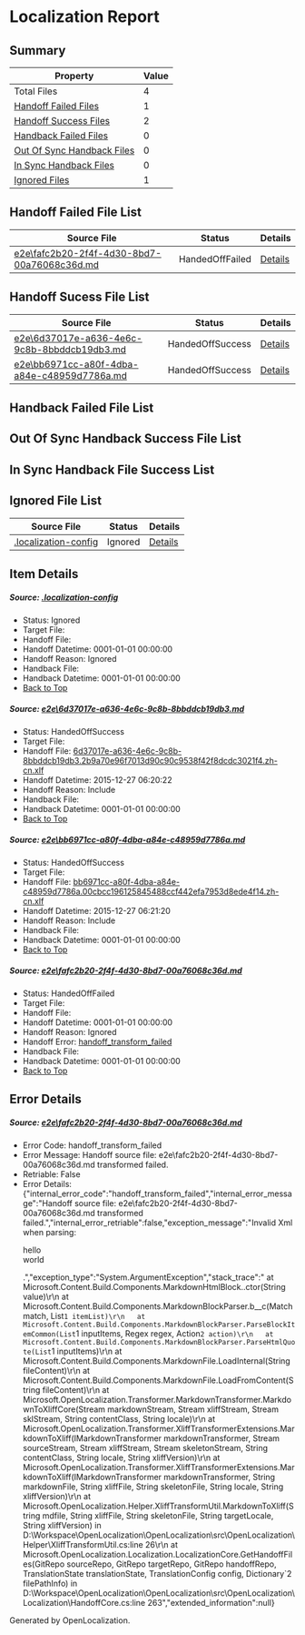 # <a name='report-top'></a> Localization Report

## Summary
 Property | Value 
 -------- | ----- 
 Total Files | 4
[ Handoff Failed Files ](#handoff-failed-list)| 1
[ Handoff Success Files ](#handoff-success-list)| 2
[ Handback Failed Files ](#handback-failed-list)| 0
[ Out Of Sync Handback Files ](#outofsync-handback-success-list)| 0
[ In Sync Handback Files ](#insync-handback-success-list)| 0
[ Ignored Files ](#ignored-list)| 1

## <a name='handoff-failed-list'></a> Handoff Failed File List
 Source File | Status | Details 
 ----------- | ------ | ------- 
 [e2e\fafc2b20-2f4f-4d30-8bd7-00a76068c36d.md](https://github.com/OpenLocalizationTest/oltest/blob/aeb1dc3fa6916c06fe1edd9a08e3f8051cc3c610/e2e/fafc2b20-2f4f-4d30-8bd7-00a76068c36d.md) | HandedOffFailed | [Details](#45365ec4a22c4cf75c1d8bd1c17367c7d823b91c3)

## <a name='handoff-success-list'></a> Handoff Sucess File List
 Source File | Status | Details 
 ----------- | ------ | ------- 
 [e2e\6d37017e-a636-4e6c-9c8b-8bbddcb19db3.md](https://github.com/OpenLocalizationTest/oltest/blob/d29b484a5dfa11a1c56d691957da70601008e208/e2e/6d37017e-a636-4e6c-9c8b-8bbddcb19db3.md) | HandedOffSuccess | [Details](#94dff1e77e7bcc55366d0eae238da6f6c7fa15b21)
 [e2e\bb6971cc-a80f-4dba-a84e-c48959d7786a.md](https://github.com/OpenLocalizationTest/oltest/blob/aeb1dc3fa6916c06fe1edd9a08e3f8051cc3c610/e2e/bb6971cc-a80f-4dba-a84e-c48959d7786a.md) | HandedOffSuccess | [Details](#61e5005d00cb88b74f414e3b8236e163ac3d00d92)

## <a name='handback-failed-list'></a> Handback Failed File List

## <a name='outofsync-handback-success-list'></a> Out Of Sync Handback Success File List

## <a name='insync-handback-success-list'></a> In Sync Handback File Success List

## <a name='ignored-list'></a> Ignored File List
 Source File | Status | Details 
 ----------- | ------ | ------- 
 [.localization-config](https://github.com/OpenLocalizationTest/oltest/blob/aeb1dc3fa6916c06fe1edd9a08e3f8051cc3c610/.localization-config) | Ignored | [Details](#1b1b1cababca9a843d46cac6cc08988e221902dd0)

## Item Details
##### <a name='1b1b1cababca9a843d46cac6cc08988e221902dd0'></a> Source: [.localization-config](https://github.com/OpenLocalizationTest/oltest/blob/aeb1dc3fa6916c06fe1edd9a08e3f8051cc3c610/.localization-config)
* Status: Ignored
* Target File: 
* Handoff File: 
* Handoff Datetime: 0001-01-01 00:00:00
* Handoff Reason: Ignored
* Handback File: 
* Handback Datetime: 0001-01-01 00:00:00
* [Back to Top](#report-top)

##### <a name='94dff1e77e7bcc55366d0eae238da6f6c7fa15b21'></a> Source: [e2e\6d37017e-a636-4e6c-9c8b-8bbddcb19db3.md](https://github.com/OpenLocalizationTest/oltest/blob/d29b484a5dfa11a1c56d691957da70601008e208/e2e/6d37017e-a636-4e6c-9c8b-8bbddcb19db3.md)
* Status: HandedOffSuccess
* Target File: 
* Handoff File: [6d37017e-a636-4e6c-9c8b-8bbddcb19db3.2b9a70e96f7013d90c90c9538f42f8dcdc3021f4.zh-cn.xlf](https://github.com/OpenLocalizationTestOrg/olhandoff/blob/6fb29999eb554f15ef4149562dca4bef99d5b4f2/ol-handoff/OpenLocalizationTestOrg/oltest.zh-cn/qimu/6d37017e-a636-4e6c-9c8b-8bbddcb19db3.2b9a70e96f7013d90c90c9538f42f8dcdc3021f4.zh-cn.xlf)
* Handoff Datetime: 2015-12-27 06:20:22
* Handoff Reason: Include
* Handback File: 
* Handback Datetime: 0001-01-01 00:00:00
* [Back to Top](#report-top)

##### <a name='61e5005d00cb88b74f414e3b8236e163ac3d00d92'></a> Source: [e2e\bb6971cc-a80f-4dba-a84e-c48959d7786a.md](https://github.com/OpenLocalizationTest/oltest/blob/aeb1dc3fa6916c06fe1edd9a08e3f8051cc3c610/e2e/bb6971cc-a80f-4dba-a84e-c48959d7786a.md)
* Status: HandedOffSuccess
* Target File: 
* Handoff File: [bb6971cc-a80f-4dba-a84e-c48959d7786a.00cbcc196125845488ccf442efa7953d8ede4f14.zh-cn.xlf](https://github.com/OpenLocalizationTestOrg/olhandoff/blob/070e4f7ee65f781e269c0f2fe909c27caf8b0378/ol-handoff/OpenLocalizationTestOrg/oltest.zh-cn/qimu/bb6971cc-a80f-4dba-a84e-c48959d7786a.00cbcc196125845488ccf442efa7953d8ede4f14.zh-cn.xlf)
* Handoff Datetime: 2015-12-27 06:21:20
* Handoff Reason: Include
* Handback File: 
* Handback Datetime: 0001-01-01 00:00:00
* [Back to Top](#report-top)

##### <a name='45365ec4a22c4cf75c1d8bd1c17367c7d823b91c3'></a> Source: [e2e\fafc2b20-2f4f-4d30-8bd7-00a76068c36d.md](https://github.com/OpenLocalizationTest/oltest/blob/aeb1dc3fa6916c06fe1edd9a08e3f8051cc3c610/e2e/fafc2b20-2f4f-4d30-8bd7-00a76068c36d.md)
* Status: HandedOffFailed
* Target File: 
* Handoff File: 
* Handoff Datetime: 0001-01-01 00:00:00
* Handoff Reason: Ignored
* Handoff Error: [handoff_transform_failed](#45365ec4a22c4cf75c1d8bd1c17367c7d823b91c3handoff_transform_failed)
* Handback File: 
* Handback Datetime: 0001-01-01 00:00:00
* [Back to Top](#report-top)


## Error Details
##### <a name='45365ec4a22c4cf75c1d8bd1c17367c7d823b91c3handoff_transform_failed'></a> Source: [e2e\fafc2b20-2f4f-4d30-8bd7-00a76068c36d.md](#45365ec4a22c4cf75c1d8bd1c17367c7d823b91c3)
* Error Code: handoff_transform_failed
* Error Message: Handoff source file: e2e\fafc2b20-2f4f-4d30-8bd7-00a76068c36d.md transformed failed.
* Retriable: False
* Error Details: {"internal_error_code":"handoff_transform_failed","internal_error_message":"Handoff source file: e2e\\fafc2b20-2f4f-4d30-8bd7-00a76068c36d.md transformed failed.","internal_error_retriable":false,"exception_message":"Invalid Xml when parsing: <p>hello <br> world</p>.","exception_type":"System.ArgumentException","stack_trace":"   at Microsoft.Content.Build.Components.MarkdownHtmlBlock..ctor(String value)\r\n   at Microsoft.Content.Build.Components.MarkdownBlockParser.<ParseHtmlQuote>b__c(Match match, List`1 itemList)\r\n   at Microsoft.Content.Build.Components.MarkdownBlockParser.ParseBlockItemCommon(List`1 inputItems, Regex regex, Action`2 action)\r\n   at Microsoft.Content.Build.Components.MarkdownBlockParser.ParseHtmlQuote(List`1 inputItems)\r\n   at Microsoft.Content.Build.Components.MarkdownFile.LoadInternal(String fileContent)\r\n   at Microsoft.Content.Build.Components.MarkdownFile.LoadFromContent(String fileContent)\r\n   at Microsoft.OpenLocalization.Transformer.MarkdownTransformer.MarkdownToXliffCore(Stream markdownStream, Stream xliffStream, Stream sklStream, String contentClass, String locale)\r\n   at Microsoft.OpenLocalization.Transformer.XliffTransformerExtensions.MarkdownToXliff(IMarkdownTransformer markdownTransformer, Stream sourceStream, Stream xliffStream, Stream skeletonStream, String contentClass, String locale, String xliffVersion)\r\n   at Microsoft.OpenLocalization.Transformer.XliffTransformerExtensions.MarkdownToXliff(IMarkdownTransformer markdownTransformer, String markdownFile, String xliffFile, String skeletonFile, String locale, String xliffVersion)\r\n   at Microsoft.OpenLocalization.Helper.XliffTransformUtil.MarkdownToXliff(String mdfile, String xliffFile, String skeletonFile, String targetLocale, String xliffVersion) in D:\\Workspace\\OpenLocalization\\OpenLocalization\\src\\OpenLocalization\\Helper\\XliffTransformUtil.cs:line 26\r\n   at Microsoft.OpenLocalization.Localization.LocalizationCore.GetHandoffFiles(GitRepo sourceRepo, GitRepo targetRepo, GitRepo handoffRepo, TranslationState translationState, TranslationConfig config, Dictionary`2 filePathInfo) in D:\\Workspace\\OpenLocalization\\OpenLocalization\\src\\OpenLocalization\\Localization\\HandoffCore.cs:line 263","extended_information":null}


Generated by OpenLocalization.

